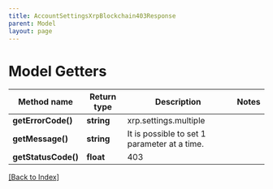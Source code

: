 ```yaml
---
title: AccountSettingsXrpBlockchain403Response
parent: Model
layout: page
---
```


# Model Getters

Method name | Return type | Description | Notes
------------ | ------------- | ------------- | -------------
**getErrorCode()** | **string** | xrp.settings.multiple |
**getMessage()** | **string** | It is possible to set 1 parameter at a time. |
**getStatusCode()** | **float** | 403 |

[[Back to Index]](../index.md)
